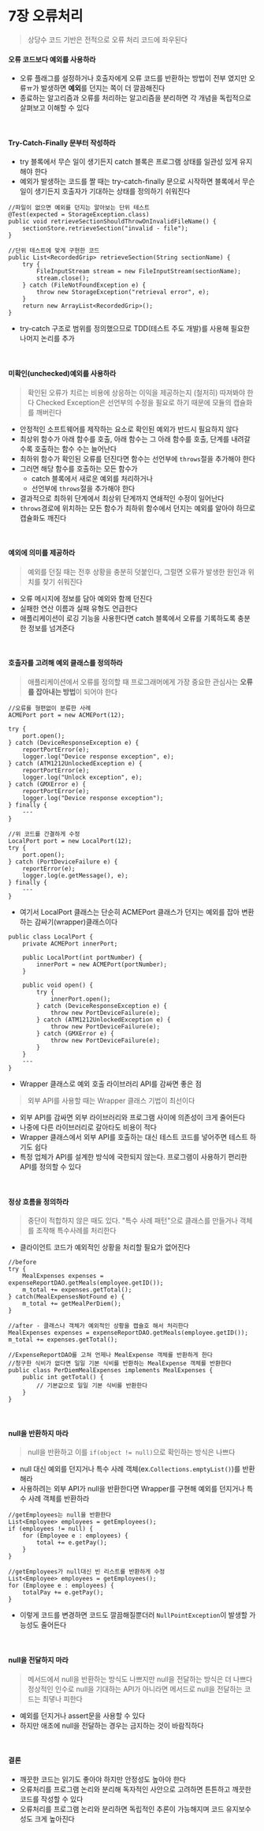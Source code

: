 # 7장 오류처리
> 상당수 코드 기반은 전적으로 오류 처리 코드에 좌우된다

#### 오류 코드보다 예외를 사용하라
* 오류 플래그를 설정하거나 호출자에게 오류 코드를 반환하는 방법이 전부 였지만 오류ㅠ가 발생하면 **예외**를 던지는 쪽이 더 깔끔해진다
* 종료하는 알고리즘과 오류를 처리하는 알고리즘을 분리하면 각 개념을 독립적으로 살펴보고 이해할 수 있다

<br>

#### Try-Catch-Finally 문부터 작성하라
* try 블록에서 무슨 일이 생기든지 catch 블록은 프로그램 상태를 일관성 있게 유지해야 한다
* 예외가 발생하는 코드를 짤 때는 try-catch-finally 문으로 시작하면 블록에서 무슨 일이 생기든지 호출자가 기대하는 상태를 정의하기 쉬워진다
```
//파일이 없으면 예외를 던지는 알아보는 단위 테스트
@Test(expected = StorageException.class)
public void retrieveSectionShouldThrowOnInvalidFileName() {
    sectionStore.retrieveSection("invalid - file");
}
```
```
//단위 테스트에 맞게 구현한 코드
public List<RecordedGrip> retrieveSection(String sectionName) {
    try {
        FileInputStream stream = new FileInputStream(sectionName);
        stream.close();
    } catch (FileNotFoundException e) {
        throw new StorageException("retrieval error", e);
    }
    return new ArrayList<RecordedGrip>();
}
```
* try-catch 구조로 범위를 정의했으므로 TDD(테스트 주도 개발)를 사용해 필요한 나머지 논리를 추가

<br>

#### 미확인(unchecked)예외를 사용하라
> 확인된 오류가 치르는 비용에 상응하는 이익을 제공하는지 (철저히) 따져봐야 한다
> Checked Exception은 선언부의 수정을 필요로 하기 때문에 모듈의 캡슐화를 깨버린다
* 안정적인 소프트웨어를 제작하는 요소로 확인된 예외가 반드시 필요하지 않다
* 최상위 함수가 아래 함수를 호출, 아래 함수는 그 아래 함수를 호출, 단계를 내려갈수록 호출하는 함수 수는 늘어난다
* 최하위 함수가 확인된 오류를 던진다면 함수는 선언부에 ```throws```절을 추가해야 한다
* 그러면 해당 함수를 호출하는 모든 함수가
  * catch 블록에서 새로운 예외를 처리하거나
  * 선언부에 ```throws```절을 추가해야 한다
* 결과적으로 최하위 단계에서 최상위 단계까지 연쇄적인 수정이 일어난다
* ```throws```경로에 위치하는 모든 함수가 최하위 함수에서 던지는 예외를 알아야 하므로 캡슐화도 깨진다

<br>

#### 예외에 의미를 제공하라
> 예외를 던질 때는 전후 상황을 충분히 덧붙인다, 그럴면 오류가 발생한 원인과 위치를 찾기 쉬워진다
* 오류 메시지에 정보를 담아 예외와 함께 던진다
* 실패한 연산 이름과 실패 유형도 언급한다
* 애플리케이션이 로깅 기능을 사용한다면 catch 블록에서 오류를 기록하도록 충분한 정보를 넘겨준다

<br>

#### 호출자를 고려해 예외 클래스를 정의하라
> 애플리케이션에서 오류를 정의할 때 프로그래머에게 가장 중요한 관심사는 **오류를 잡아내는 방법**이 되어야 한다
```
//오류를 형편없이 분류한 사례
ACMEPort port = new ACMEPort(12);

try {
    port.open();
} catch (DeviceResponseException e) {
    reportPortError(e);
    logger.log("Device response exception", e);
} catch (ATM1212UnlockedException e) {
    reportPortError(e);
    logger.log("Unlock exception", e);
} catch (GMXError e) {
    reportPortError(e);
    logger.log("Device response exception");
} finally {
    ---
}
```
```
//위 코드를 간결하게 수정
LocalPort port = new LocalPort(12);
try {
    port.open();
} catch (PortDeviceFailure e) {
    reportError(e);
    logger.log(e.getMessage(), e);
} finally {
    ---
}
```
* 여기서 LocalPort 클래스는 단순히 ACMEPort 클래스가 던지는 예외를 잡아 변환하는 감싸기(wrapper)클래스이다
```
public class LocalPort {
    private ACMEPort innerPort;
    
    public LocalPort(int portNumber) {
        innerPort = new ACMEPort(portNumber);
    }
    
    public void open() {
        try {
            innerPort.open();
        } catch (DeviceResponseException e) {
            throw new PortDeviceFailure(e);
        } catch (ATM1212UnlockedException e) {
            throw new PortDeviceFailure(e);
        } catch (GMXError e) {
            throw new PortDeviceFailure(e);
        }
    }
    ---
}
```
* Wrapper 클래스로 예외 호출 라이브러리 API를 감싸면 좋은 점
> 외부 API를 사용할 때는 Wrapper 클래스 기법이 최선이다
  * 외부 API를 감싸면 외부 라이브러리와 프로그램 사이에 의존성이 크게 줄어든다
  * 나중에 다른 라이브러리로 갈아타도 비용이 적다
  * Wrapper 클래스에서 외부 API를 호출하는 대신 테스트 코드를 넣어주면 테스트 하기도 쉽다
  * 특정 업체가 API를 설계한 방식에 국한되지 않는다. 프로그램이 사용하기 편리한 API를 정의할 수 있다

<br>

#### 정상 흐름을 정의하라
> 중단이 적합하지 않은 때도 있다. "특수 사례 패턴"으로 클래스를 만들거나 객체를 조작해 특수사례를 처리한다
* 클라이언트 코드가 예외적인 상황을 처리할 필요가 없어진다
```
//before
try {
    MealExpenses expenses = expenseReportDAO.getMeals(employee.getID());
    m_total += expenses.getTotal();
} catch(MealExpensesNotFound e) {
    m_total += getMealPerDiem();
}
```
```
//after - 클래스나 객체가 예외적인 상황을 캡슐호 해서 처리한다
MealExpenses expenses = expenseReportDAO.getMeals(employee.getID());
m_total += expenses.getTotal();
```
```
//ExpenseReportDAO를 고쳐 언제나 MealExpense 객체를 반환하게 한다
//청구한 식비가 없다면 일일 기본 식비를 반환하는 MealExpense 객체를 반환한다
public class PerDiemMealExpenses implements MealExpenses {
    public int getTotal() {
        // 기본값으로 일일 기본 식비를 반환한다
    }
}
```

<br>

#### null을 반환하지 마라
> null을 반환하고 이를 ```if(object != null)```으로 확인하는 방식은 나쁘다
* null 대신 예외를 던지거나 특수 사례 객체(ex.```Collections.emptyList()```)를 반환해라
* 사용하려는 외부 API가 null을 반환한다면 Wrapper를 구현해 예외를 던지거나 특수 사례 객체를 반환하라
```
//getEmployees는 null을 반환한다
List<Employee> employees = getEmployees();
if (employees != null) {
    for (Employee e : employees) {
        total += e.getPay();
    }
}
```
```
//getEmployees가 null대신 빈 리스트를 반환하게 수정
List<Employee> employees = getEmployees();
for (Employee e : employees) {
    totalPay += e.getPay();
}
```
* 이렇게 코드를 변경하면 코드도 깔끔해질뿐더러 ```NullPointException```이 발생할 가능성도 줄어든다

<br>

#### null을 전달하지 마라
> 메서드에서 null을 반환하는 방식도 나쁘지만 null을 전달하는 방식은 더 나쁘다
> 정상적인 인수로 null을 기대하는 API가 아니라면 메서드로 null을 전달하는 코드는 최댛나 피한다
* 예외를 던지거나 assert문을 사용할 수 있다
* 하지만 애초에 null을 전달하는 경우는 금지하는 것이 바람직하다
 
<br>

#### 결론
* 깨끗한 코드는 읽기도 좋아야 하지만 안정성도 높아야 한다
* 오류처리를 프로그램 논리와 분리해 독자적인 사안으로 고려하면 튼튼하고 깨끗한 코드를 작성할 수 있다
* 오류처리를 프로그램 논리와 분리하면 독립적인 추론이 가능해지며 코드 유지보수성도 크게 높아진다
